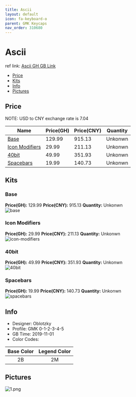 ```yaml
---
title: Ascii 
layout: default
icon: fa-keyboard-o
parent: GMK Keycaps
nav_order: 310680
---
```


# Ascii 

ref link: [Ascii GH GB Link](https://geekhack.org/index.php?topic=103218.0)  

* [Price](#price)  
* [Kits](#kits)  
* [Info](#info)  
* [Pictures](#pictures)  


## Price  
NOTE: USD to CNY exchange rate is 7.04

| Name          | Price(GH)    |  Price(CNY) | Quantity |
| ------------- | ------------ |  ---------- | -------- |
|[Base](#base)|129.99|915.13|Unkonwn|
|[Icon Modifiers](#icon-modifiers)|29.99|211.13|Unkonwn|
|[40bit](#40bit)|49.99|351.93|Unkonwn|
|[Spacebars](#spacebars)|19.99|140.73|Unkonwn|


## Kits  
### Base  
**Price(GH):** 129.99    **Price(CNY):** 915.13    **Quantity:** Unkonwn  
<img src="{{ 'assets/images/gmk-keycaps/ascii/kits_pics/base.png' | relative_url }}" alt="base" class="image featured">

### Icon Modifiers  
**Price(GH):** 29.99    **Price(CNY):** 211.13    **Quantity:** Unkonwn  
<img src="{{ 'assets/images/gmk-keycaps/ascii/kits_pics/icon-modifiers.png' | relative_url }}" alt="icon-modifiers" class="image featured">

### 40bit  
**Price(GH):** 49.99    **Price(CNY):** 351.93    **Quantity:** Unkonwn  
<img src="{{ 'assets/images/gmk-keycaps/ascii/kits_pics/40bit.png' | relative_url }}" alt="40bit" class="image featured">

### Spacebars  
**Price(GH):** 19.99    **Price(CNY):** 140.73    **Quantity:** Unkonwn  
<img src="{{ 'assets/images/gmk-keycaps/ascii/kits_pics/spacebars.png' | relative_url }}" alt="spacebars" class="image featured">


## Info  
* Designer: Oblotzky  
* Profile: GMK 0-1-2-3-4-5  
* GB Time: 2019-11-01  
* Color Codes:  

|Base Color     | Legend Color
| :-------------: | :------------:
|2B|2M

## Pictures  
<img src="{{ 'assets/images/gmk-keycaps/ascii/rendering_pics/1.png' | relative_url }}" alt="1.png" class="image featured">
